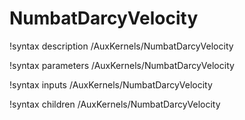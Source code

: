# NumbatDarcyVelocity
!syntax description /AuxKernels/NumbatDarcyVelocity

!syntax parameters /AuxKernels/NumbatDarcyVelocity

!syntax inputs /AuxKernels/NumbatDarcyVelocity

!syntax children /AuxKernels/NumbatDarcyVelocity
